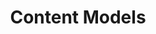 ---
# This topic lives at
# https://digital.gov/topics/content-models

# Topic Title
title: "Content Models"

# description — keep it short and clear
summary: ""

# Weight
weight: 1

# For more information on managing topics,
# see https://github.com/GSA/digitalgov.gov/wiki/topics
---